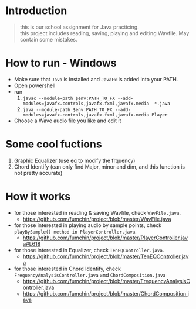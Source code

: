 # Introduction
> this is our school assignment for Java practicing.  
> this project includes reading, saving, playing and editing Wavfile. May contain some mistakes.  

# How to run - Windows
* Make sure that `Java` is installed and `JavaFx` is added into your PATH.
* Open powershell
* run  
  1. `javac --module-path $env:PATH_TO_FX --add-modules=javafx.controls,javafx.fxml,javafx.media  *.java `  
  2. `java --module-path $env:PATH_TO_FX --add-modules=javafx.controls,javafx.fxml,javafx.media Player` 
* Choose a Wave audio file you like and edit it

# Some cool fuctions
1. Graphic Equalizer  (use eq to modify the frquency)  
2. Chord Identify (can only find Major, minor and dim, and this function is not pretty accurate)  

# How it works
* for those interested in reading & saving Wavfile, check `WavFile.java`.  
  * https://github.com/fumchin/project/blob/master/WavFile.java
* for those interested in playing audio by sample points, check `playBySample() method in PlayerController.java`.  
  * https://github.com/fumchin/project/blob/master/PlayerController.java#L618
* for those interested in Equalizer, check `TenEQController.java`.
  * https://github.com/fumchin/project/blob/master/TenEQController.java
* for those interested in Chord Identify, check `FrequencyAnalysisController.java` and `ChordComposition.java`
  * https://github.com/fumchin/project/blob/master/FrequencyAnalysisController.java
  * https://github.com/fumchin/project/blob/master/ChordComposition.java
